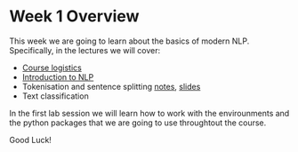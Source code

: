 # Week 1 Overview

This week we are going to learn about the basics of modern NLP. Specifically, in the lectures we will cover:

- [Course logistics](course_logistics.ipynb)
- [Introduction to NLP](intro_short.ipynb)
- Tokenisation and sentence splitting [notes](tokenization.ipynb), [slides](tokenization_slides.ipynb)
- Text classification

In the first lab session we will learn how to work with the envirounments and the python packages that we are going to use throughtout the course.


Good Luck!